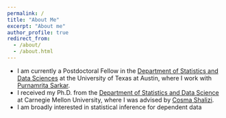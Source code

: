 ```yaml
---
permalink: /
title: "About Me"
excerpt: "About me"
author_profile: true
redirect_from: 
  - /about/
  - /about.html
---
```


<p align="center">
</p>

* I am currently a Postdoctoral Fellow in the [Department of Statistics and Data Sciences](https://stat.utexas.edu) at the University of Texas at Austin, where I work with [Purnamrita Sarkar](https://psarkar.github.io/).
* I received my Ph.D. from the [Department of Statistics and Data Science](https://stat.cmu.edu) at Carnegie Mellon University, where I was advised by [Cosma Shalizi](http://www.stat.cmu.edu/~cshalizi/).  
* I am broadly interested in statistical inference for dependent data            

